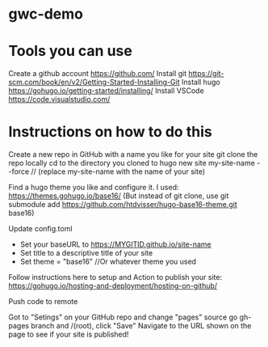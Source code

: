 # gwc-demo

# Tools you can use
Create a github account https://github.com/
Install git https://git-scm.com/book/en/v2/Getting-Started-Installing-Git
Install hugo https://gohugo.io/getting-started/installing/
Install VSCode https://code.visualstudio.com/

# Instructions on how to do this
Create a new repo in GitHub with a name you like for your site
git clone the repo locally
cd to the directory you cloned to
hugo new site my-site-name --force // (replace my-site-name with the name of your site)

Find a hugo theme you like and configure it. I used:
https://themes.gohugo.io/base16/ (But instead of git clone, use git submodule add https://github.com/htdvisser/hugo-base16-theme.git base16)

Update config.toml
- Set your baseURL to https://MYGITID.github.io/site-name
- Set title to a descriptive title of your site
- Set theme = "base16" //Or whatever theme you used

Follow instructions here to setup and Action to publish your site:
https://gohugo.io/hosting-and-deployment/hosting-on-github/

Push code to remote

Got to "Setings" on your GitHub repo and change "pages" source go gh-pages branch and /(root), click "Save"
Navigate to the URL shown on the page to see if your site is published!
